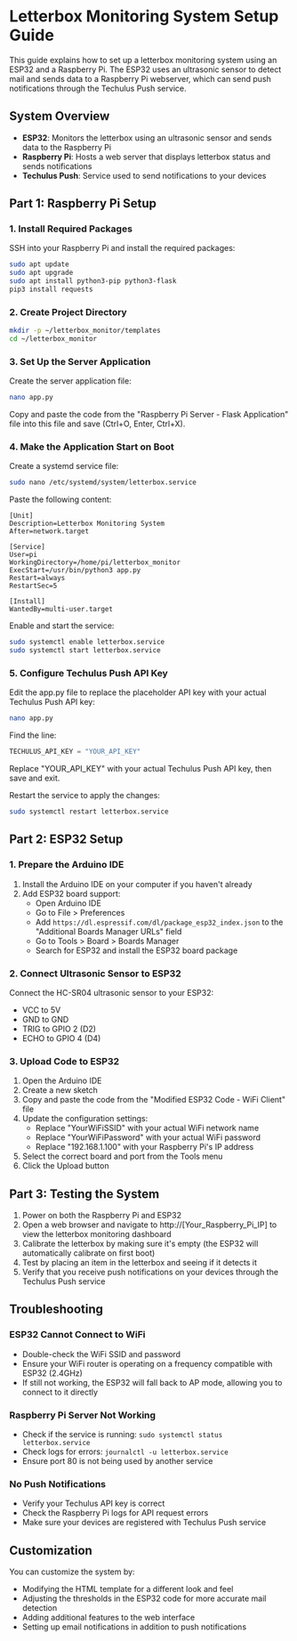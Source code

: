 # Letterbox Monitoring System Setup Guide

This guide explains how to set up a letterbox monitoring system using an ESP32 and a Raspberry Pi. The ESP32 uses an ultrasonic sensor to detect mail and sends data to a Raspberry Pi webserver, which can send push notifications through the Techulus Push service.

## System Overview

- **ESP32**: Monitors the letterbox using an ultrasonic sensor and sends data to the Raspberry Pi
- **Raspberry Pi**: Hosts a web server that displays letterbox status and sends notifications
- **Techulus Push**: Service used to send notifications to your devices

## Part 1: Raspberry Pi Setup

### 1. Install Required Packages

SSH into your Raspberry Pi and install the required packages:

```bash
sudo apt update
sudo apt upgrade
sudo apt install python3-pip python3-flask
pip3 install requests
```

### 2. Create Project Directory

```bash
mkdir -p ~/letterbox_monitor/templates
cd ~/letterbox_monitor
```

### 3. Set Up the Server Application

Create the server application file:

```bash
nano app.py
```

Copy and paste the code from the "Raspberry Pi Server - Flask Application" file into this file and save (Ctrl+O, Enter, Ctrl+X).

### 4. Make the Application Start on Boot

Create a systemd service file:

```bash
sudo nano /etc/systemd/system/letterbox.service
```

Paste the following content:

```
[Unit]
Description=Letterbox Monitoring System
After=network.target

[Service]
User=pi
WorkingDirectory=/home/pi/letterbox_monitor
ExecStart=/usr/bin/python3 app.py
Restart=always
RestartSec=5

[Install]
WantedBy=multi-user.target
```

Enable and start the service:

```bash
sudo systemctl enable letterbox.service
sudo systemctl start letterbox.service
```

### 5. Configure Techulus Push API Key

Edit the app.py file to replace the placeholder API key with your actual Techulus Push API key:

```bash
nano app.py
```

Find the line:
```python
TECHULUS_API_KEY = "YOUR_API_KEY"
```

Replace "YOUR_API_KEY" with your actual Techulus Push API key, then save and exit.

Restart the service to apply the changes:

```bash
sudo systemctl restart letterbox.service
```

## Part 2: ESP32 Setup

### 1. Prepare the Arduino IDE

1. Install the Arduino IDE on your computer if you haven't already
2. Add ESP32 board support:
   - Open Arduino IDE
   - Go to File > Preferences
   - Add `https://dl.espressif.com/dl/package_esp32_index.json` to the "Additional Boards Manager URLs" field
   - Go to Tools > Board > Boards Manager
   - Search for ESP32 and install the ESP32 board package

### 2. Connect Ultrasonic Sensor to ESP32

Connect the HC-SR04 ultrasonic sensor to your ESP32:
- VCC to 5V
- GND to GND
- TRIG to GPIO 2 (D2)
- ECHO to GPIO 4 (D4)

### 3. Upload Code to ESP32

1. Open the Arduino IDE
2. Create a new sketch
3. Copy and paste the code from the "Modified ESP32 Code - WiFi Client" file
4. Update the configuration settings:
   - Replace "YourWiFiSSID" with your actual WiFi network name
   - Replace "YourWiFiPassword" with your actual WiFi password
   - Replace "192.168.1.100" with your Raspberry Pi's IP address
5. Select the correct board and port from the Tools menu
6. Click the Upload button

## Part 3: Testing the System

1. Power on both the Raspberry Pi and ESP32
2. Open a web browser and navigate to http://[Your_Raspberry_Pi_IP] to view the letterbox monitoring dashboard
3. Calibrate the letterbox by making sure it's empty (the ESP32 will automatically calibrate on first boot)
4. Test by placing an item in the letterbox and seeing if it detects it
5. Verify that you receive push notifications on your devices through the Techulus Push service

## Troubleshooting

### ESP32 Cannot Connect to WiFi
- Double-check the WiFi SSID and password
- Ensure your WiFi router is operating on a frequency compatible with ESP32 (2.4GHz)
- If still not working, the ESP32 will fall back to AP mode, allowing you to connect to it directly

### Raspberry Pi Server Not Working
- Check if the service is running: `sudo systemctl status letterbox.service`
- Check logs for errors: `journalctl -u letterbox.service`
- Ensure port 80 is not being used by another service

### No Push Notifications
- Verify your Techulus API key is correct
- Check the Raspberry Pi logs for API request errors
- Make sure your devices are registered with Techulus Push service

## Customization

You can customize the system by:
- Modifying the HTML template for a different look and feel
- Adjusting the thresholds in the ESP32 code for more accurate mail detection
- Adding additional features to the web interface
- Setting up email notifications in addition to push notifications